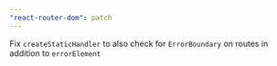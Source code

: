```yaml
---
"react-router-dom": patch
---
```


Fix `createStaticHandler` to also check for `ErrorBoundary` on routes in addition to `errorElement`
